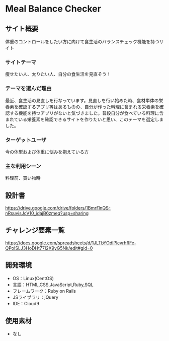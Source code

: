# Meal Balance Checker

## サイト概要
体重のコントロールをしたい方に向けて食生活のバランスチェック機能を持つサイト

### サイトテーマ
痩せたい人、太りたい人、自分の食生活を見直そう！

### テーマを選んだ理由
最近、食生活の見直しを行なっています。見直しを行い始めた時、食材単体の栄養素を確認するアプリ等はあるものの、自分が作った料理に含まれる栄養素を確認する機能を持つアプリがないと気づきました。普段自分が食べている料理に含まれている栄養素を確認できるサイトを作りたいと思い、このテーマを選定しました。

### ターゲットユーザ
今の体型および体重に悩みを抱えている方

### 主な利用シーン
料理前、買い物時

## 設計書
https://drive.google.com/drive/folders/1Bmrf1nQS-nRsuvisJcV10_idajB6zmeq?usp=sharing

## チャレンジ要素一覧
https://docs.google.com/spreadsheets/d/1JLTbYOdlPlcvrhfIFe-QPoISLJ3HoDHt77I2X9yG5Nk/edit#gid=0

## 開発環境
- OS：Linux(CentOS)
- 言語：HTML,CSS,JavaScript,Ruby,SQL
- フレームワーク：Ruby on Rails
- JSライブラリ：jQuery
- IDE：Cloud9

## 使用素材
- なし

